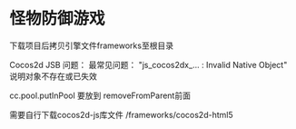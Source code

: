 # 怪物防御游戏

下载项目后拷贝引擎文件frameworks至根目录

Cocos2d JSB 问题：
最常见问题： "js_cocos2dx_... : Invalid Native Object"
说明对象不存在或已失效

cc.pool.putInPool 要放到 removeFromParent前面

需要自行下载cocos2d-js库文件 /frameworks/cocos2d-html5

